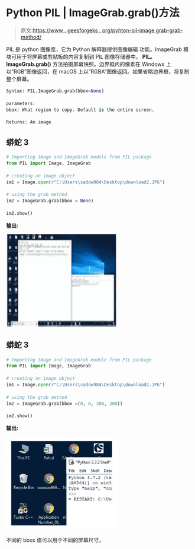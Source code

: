 # Python PIL | ImageGrab.grab()方法

> 原文:[https://www . geesforgeks . org/pyhton-pil-image grab-grab-method/](https://www.geeksforgeeks.org/pyhton-pil-imagegrab-grab-method/)

PIL 是 python 图像库，它为 Python 解释器提供图像编辑
功能。ImageGrab 模块可用于将屏幕或剪贴板的内容复制到 PIL 图像存储器中。
**PIL。ImageGrab.grab()** 方法拍摄屏幕快照。边界框内的像素在 Windows 上以“RGB”图像返回，在 macOS 上以“RGBA”图像返回。如果省略边界框，将复制整个屏幕。

```py
Syntax: PIL.ImageGrab.grab(bbox=None)

parameters: 
bbox: What region to copy. Default is the entire screen.

Returns: An image
```

## 蟒蛇 3

```py
# Importing Image and ImageGrab module from PIL package
from PIL import Image, ImageGrab

# creating an image object
im1 = Image.open(r"C:\Users\sadow984\Desktop\download2.JPG")

# using the grab method
im2 = ImageGrab.grab(bbox = None)

im2.show()
```

**输出:**

![](img/7ca071f70bc5cd5a95560509cbfe7d48.png)

## 蟒蛇 3

```py
# Importing Image and ImageGrab module from PIL package
from PIL import Image, ImageGrab

# creating an image object
im1 = Image.open(r"C:\Users\sadow984\Desktop\download2.JPG")

# using the grab method
im2 = ImageGrab.grab(bbox =(0, 0, 300, 300))

im2.show()
```

**输出:**

![](img/ed9007103b33ab3bc5d6115de7576d7e.png)

不同的 bbox 值可以用于不同的屏幕尺寸。